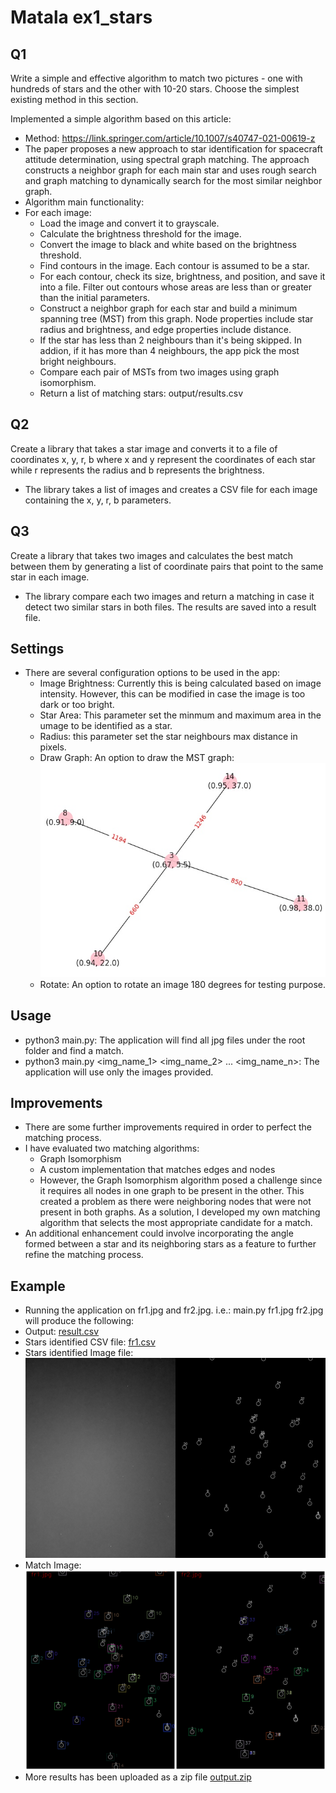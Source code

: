 # Matala ex1_stars

## Q1
Write a simple and effective algorithm to match two pictures - one with hundreds of stars and the other with 10-20 stars. Choose the simplest existing method in this section.

Implemented a simple algorithm based on this article:
- Method: https://link.springer.com/article/10.1007/s40747-021-00619-z
- The paper proposes a new approach to star identification for spacecraft attitude determination, using spectral graph matching. The approach constructs a neighbor graph for each main star and uses rough search and graph matching to dynamically search for the most similar neighbor graph.
- Algorithm main functionality:
- For each image:
  - Load the image and convert it to grayscale.
  - Calculate the brightness threshold for the image.
  - Convert the image to black and white based on the brightness threshold.
  - Find contours in the image. Each contour is assumed to be a star.
  - For each contour, check its size, brightness, and position, and save it into a file. Filter out contours whose areas are less than or greater than the initial parameters.
  - Construct a neighbor graph for each star and build a minimum spanning tree (MST) from this graph. Node properties include star radius and brightness, and edge properties include distance.
  - If the star has less than 2 neighbours than it's being skipped. In addion, if it has more than 4 neighbours, the app pick the most bright neighbours.
  - Compare each pair of MSTs from two images using graph isomorphism.
  - Return a list of matching stars: output/results.csv

## Q2
Create a library that takes a star image and converts it to a file of coordinates x, y, r, b where x and y represent the coordinates of each star while r represents the radius and b represents the brightness.

- The library takes a list of images and creates a CSV file for each image containing the x, y, r, b parameters.

## Q3
Create a library that takes two images and calculates the best match between them by generating a list of coordinate pairs that point to the same star in each image.

- The library compare each two images and return a matching in case it detect two similar stars in both files. The results are saved into a result file.

## Settings
- There are several configuration options to be used in the app:
  - Image Brightness: Currently this is being calculated based on image intensity. However, this can be modified in case the image is too dark or too bright.
  - Star Area: This parameter set the minmum and maximum area in the umage to be identified as a star. 
  - Radius: this parameter set the star neighbours max distance in pixels.
  - Draw Graph: An option to draw the MST graph: ![fr1_3_T.jpg](examples/fr1_3_T.jpg)
  - Rotate: An option to rotate an image 180 degrees for testing purpose.

## Usage
- python3 main.py: The application will find all jpg files under the root folder and find a match.
- python3 main.py <img_name_1> <img_name_2> ... <img_name_n>: The application will use only the images provided.

## Improvements
- There are some further improvements required in order to perfect the matching process.
- I have evaluated two matching algorithms:
  - Graph Isomorphism
  - A custom implementation that matches edges and nodes
  - However, the Graph Isomorphism algorithm posed a challenge since it requires all nodes in one graph to be present in the other. This created a problem as there were neighboring nodes that were not present in both graphs. As a solution, I developed my own matching algorithm that selects the most appropriate candidate for a match.
- An additional enhancement could involve incorporating the angle formed between a star and its neighboring stars as a feature to further refine the matching process.

## Example
- Running the application on fr1.jpg and fr2.jpg. i.e.: main.py fr1.jpg fr2.jpg will produce the following:
- Output: [result.csv](examples/results.csv)
- Stars identified CSV file: [fr1.csv](examples/fr1.csv)
- Stars identified Image file: ![fr1_th.jpg](examples/fr1_th.jpg)
- Match Image: ![matches_fr1_fr2.jpg](examples/matches_fr1_fr2.jpg)
- More results has been uploaded as a zip file [output.zip](results/output.zip)